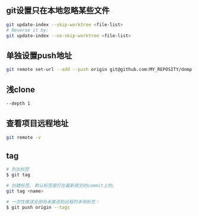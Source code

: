 ## git设置只在本地忽略某些文件
```sh
git update-index --skip-worktree <file-list>
# Reverse it by:
git update-index --no-skip-worktree <file-list>
```

## 单独设置push地址
```sh
git remote set-url --add --push origin git@github.com:MY_REPOSITY/dnmp.git
```

## 浅clone
```sh
--depth 1
```

## 查看项目远程地址
```sh
git remote -v
```

## tag
```sh
# 列出标签
$ git tag

# 创建标签, 默认标签是打在最新提交的commit上的。
git tag <name>

# 一次性推送全部尚未推送到远程的本地标签：
$ git push origin --tags
```

